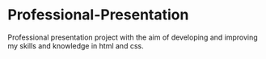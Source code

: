 # Professional-Presentation
Professional presentation project with the aim of developing and improving my skills and knowledge in html and css.
